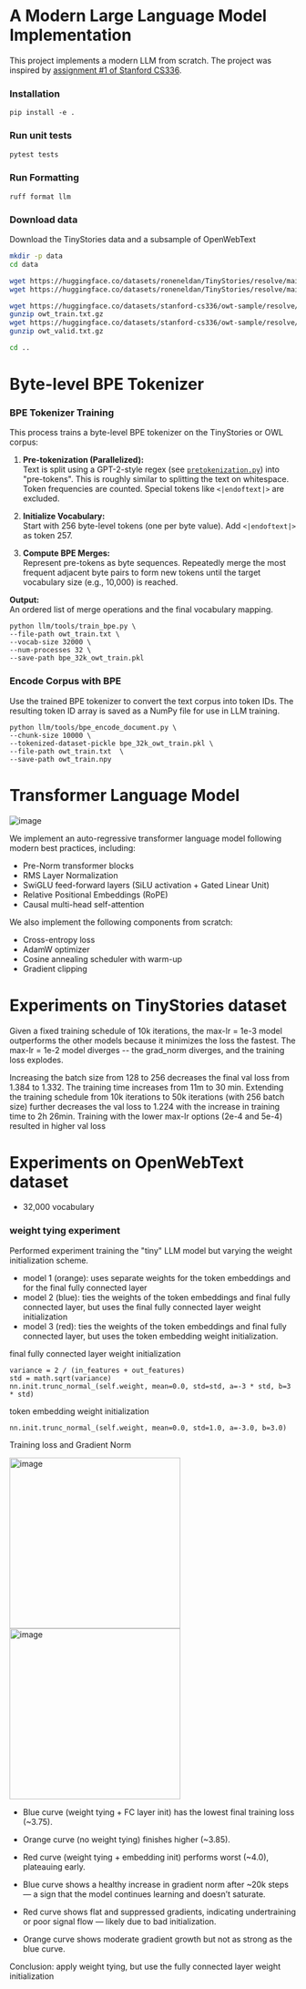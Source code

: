 # A Modern Large Language Model Implementation
This project implements a modern LLM from scratch.
The project was inspired by [assignment #1 of Stanford CS336](https://github.com/stanford-cs336/assignment1-basics).


### Installation
```
pip install -e .
```

### Run unit tests

```sh
pytest tests
```

### Run Formatting
```
ruff format llm
```
### Download data
Download the TinyStories data and a subsample of OpenWebText

``` sh
mkdir -p data
cd data

wget https://huggingface.co/datasets/roneneldan/TinyStories/resolve/main/TinyStoriesV2-GPT4-train.txt
wget https://huggingface.co/datasets/roneneldan/TinyStories/resolve/main/TinyStoriesV2-GPT4-valid.txt

wget https://huggingface.co/datasets/stanford-cs336/owt-sample/resolve/main/owt_train.txt.gz
gunzip owt_train.txt.gz
wget https://huggingface.co/datasets/stanford-cs336/owt-sample/resolve/main/owt_valid.txt.gz
gunzip owt_valid.txt.gz

cd ..
```

# Byte-level BPE Tokenizer

### BPE Tokenizer Training

This process trains a byte-level BPE tokenizer on the TinyStories or OWL corpus:

1. **Pre-tokenization (Parallelized):**  
   Text is split using a GPT-2-style regex (see [`pretokenization.py`](llm/pretokenization.py)) into "pre-tokens". This is roughly similar to splitting the text on whitespace. Token frequencies are counted. Special tokens like `<|endoftext|>` are excluded.

2. **Initialize Vocabulary:**  
   Start with 256 byte-level tokens (one per byte value). Add `<|endoftext|>` as token 257.

3. **Compute BPE Merges:**  
   Represent pre-tokens as byte sequences. Repeatedly merge the most frequent adjacent byte pairs to form new tokens until the target vocabulary size (e.g., 10,000) is reached.

**Output:**  
An ordered list of merge operations and the final vocabulary mapping.
```
python llm/tools/train_bpe.py \
--file-path owt_train.txt \
--vocab-size 32000 \
--num-processes 32 \
--save-path bpe_32k_owt_train.pkl
```
### Encode Corpus with BPE

Use the trained BPE tokenizer to convert the text corpus into token IDs. The resulting token ID array is saved as a NumPy file for use in LLM training.
```
python llm/tools/bpe_encode_document.py \
--chunk-size 10000 \
--tokenized-dataset-pickle bpe_32k_owt_train.pkl \
--file-path owt_train.txt  \
--save-path owt_train.npy
```

# Transformer Language Model
![image](https://github.com/user-attachments/assets/e2ec2635-30d5-4c73-b5f6-0719e38a557f)

We implement an auto-regressive transformer language model following modern best practices, including:

- Pre-Norm transformer blocks  
- RMS Layer Normalization  
- SwiGLU feed-forward layers (SiLU activation + Gated Linear Unit)  
- Relative Positional Embeddings (RoPE)  
- Causal multi-head self-attention

We also implement the following components from scratch:

- Cross-entropy loss  
- AdamW optimizer  
- Cosine annealing scheduler with warm-up  
- Gradient clipping

# Experiments on TinyStories dataset
Given a fixed training schedule of 10k iterations, the max-lr = 1e-3 model outperforms the other models because it minimizes the loss the fastest. The max-lr = 1e-2 model diverges -- the grad_norm diverges, and the training loss explodes.

Increasing the batch size from 128 to 256 decreases the final val loss from 1.384 to 1.332. The training time increases from 11m to 30 min.
Extending the training schedule from 10k iterations to 50k iterations (with 256 batch size) further decreases the val loss to 1.224 with the increase in training time to 2h 26min.
Training with the lower max-lr options (2e-4 and 5e-4) resulted in higher val loss


# Experiments on OpenWebText dataset
- 32,000 vocabulary
### weight tying experiment
Performed experiment training the "tiny" LLM model but varying the weight initialization scheme.
- model 1 (orange): uses separate weights for the token embeddings and for the final fully connected layer
- model 2 (blue): ties the weights of the token embeddings and final fully connected layer, but uses the final fully connected layer weight initialization
- model 3 (red):  ties the weights of the token embeddings and final fully connected layer, but uses the token embedding weight initialization.

final fully connected layer weight initialization
```
variance = 2 / (in_features + out_features)
std = math.sqrt(variance)
nn.init.trunc_normal_(self.weight, mean=0.0, std=std, a=-3 * std, b=3 * std)
```
token embedding weight initialization
```
nn.init.trunc_normal_(self.weight, mean=0.0, std=1.0, a=-3.0, b=3.0)
```
Training loss and Gradient Norm

<img width="300" alt="image" src="https://github.com/user-attachments/assets/7d57cd89-e2ec-401a-9703-e4c5adeb4744" />
<img width="300" alt="image" src="https://github.com/user-attachments/assets/034d7101-2ec4-4f5a-82ed-b1ab373123a4" />

- Blue curve (weight tying + FC layer init) has the lowest final training loss (~3.75).
- Orange curve (no weight tying) finishes higher (~3.85).
- Red curve (weight tying + embedding init) performs worst (~4.0), plateauing early.

- Blue curve shows a healthy increase in gradient norm after ~20k steps — a sign that the model continues learning and doesn’t saturate.
- Red curve shows flat and suppressed gradients, indicating undertraining or poor signal flow — likely due to bad initialization.
- Orange curve shows moderate gradient growth but not as strong as the blue curve.

Conclusion: apply weight tying, but use the fully connected layer weight initialization
